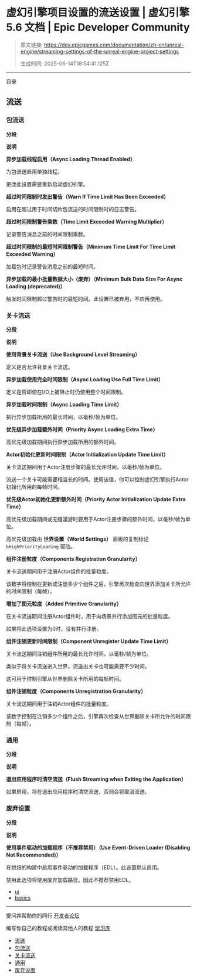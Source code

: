 # 虚幻引擎项目设置的流送设置 | 虚幻引擎 5.6 文档 | Epic Developer Community

> 原文链接: https://dev.epicgames.com/documentation/zh-cn/unreal-engine/streaming-settings-of-the-unreal-engine-project-settings
> 
> 生成时间: 2025-06-14T18:54:41.125Z

---

目录

## 流送

### 包流送

**分段**

**说明**

**异步加载线程启用（Async Loading Thread Enabled）**

为包流送启用单独线程。

更改此设置需要重新启动虚幻引擎。

**超过时间限制时发出警告（Warn If Time Limit Has Been Exceeded）**

启用在超过用于时间切片包流送的时间限制时的日志警告。

**超过时间限制警告乘数（Time Limit Exceeded Warning Multiplier）**

记录警告消息之前的时间限制乘数。

**超过时间限制的最短时间限制警告（Minimum Time Limit For Time Limit Exceeded Warning）**

加载包时记录警告消息之前的最短时间。

**异步加载的最小批量数据大小（废弃）（Minimum Bulk Data Size For Async Loading (deprecated)）**

触发时间限制超过警告时的最短时间。此设置已被弃用，不应再使用。

### 关卡流送

**分段**

**说明**

**使用背景关卡流送（Use Background Level Streaming）**

定义是否允许背景关卡流送。

**异步加载使用完全时间限制（Async Loading Use Full Time Limit）**

定义是否即使在I/O上被阻止时仍使用整个时间限制。

**异步加载时间限制（Async Loading Time Limit）**

执行异步加载所用的最长时间，以毫秒/帧为单位。

**优先级异步加载额外时间（Priority Async Loading Extra Time）**

高优先级加载期间执行异步加载所用的额外时间。

**Actor初始化更新时间限制（Actor Initialization Update Time Limit）**

关卡流送期间用于Actor注册步骤的最长允许时间，以毫秒/帧为单位。

流送一个关卡可能需要相当长的时间。使用该值，你可以控制虚幻引擎执行Actor初始化所用的每帧时间。

**优先级Actor初始化更新额外时间（Priority Actor Initialization Update Extra Time）**

高优先级加载期间或无缝漫游时要用于Actor注册步骤的额外时间，以毫秒/帧为单位。

高优先级加载由 **世界设置（World Settings）** 面板的复制标记 `bHighPriorityLoading` 驱动。

**组件注册粒度（Components Registration Granularity）**

关卡流送期间用于注册Actor组件的批量粒度。

该数字将控制在更新或注册多少个组件之后，引擎再次检查向世界添加关卡所允许的时间限制（每帧）。

**增加了图元粒度（Added Primitive Granularity）**

在关卡流送期间注册Actor组件时，用于向场景并行添加图元的批量粒度。

如果将此选项设置为0时，没有并行注册。

**组件注销更新时间限制（Component Unregister Update Time Limit）**

关卡流送期间注销组件所用的最长允许时间，以毫秒/帧为单位。

类似于将关卡流送进入世界，流送出关卡也可能需要不少时间。

这可用于控制引擎从世界删除关卡所用的每帧时间。

**组件注销粒度（Components Unregistration Granularity）**

关卡流送期间用于注销Actor组件的批量粒度。

该数字控制在注销多少个组件之后，引擎再次检查从世界删除关卡所允许的时间限制（每帧）。

### 通用

**分段**

**说明**

**退出应用程序时清空流送（Flush Streaming when Exiting the Application）**

如果启用，将在退出应用程序时清空流送，否则会将取消流送。

### 废弃设置

**分段**

**说明**

**使用事件驱动的加载程序（不推荐禁用）（Use Event-Driven Loader (Disabling Not Recommended)）**

在烘焙的构建中启用事件驱动的加载程序（EDL）。此设置默认启用。

禁用此选项将使用废弃加载路径。因此不推荐禁用EDL。

-   [ui](https://dev.epicgames.com/community/search?query=ui)
-   [basics](https://dev.epicgames.com/community/search?query=basics)

* * *

提问并帮助你的同行 [开发者论坛](https://forums.unrealengine.com/categories?tag=unreal-engine)

编写你自己的教程或阅读其他人的教程 [学习库](https://dev.epicgames.com/community/unreal-engine/learning)

-   [流送](/documentation/zh-cn/unreal-engine/streaming-settings-of-the-unreal-engine-project-settings#%E6%B5%81%E9%80%81)
-   [包流送](/documentation/zh-cn/unreal-engine/streaming-settings-of-the-unreal-engine-project-settings#%E5%8C%85%E6%B5%81%E9%80%81)
-   [关卡流送](/documentation/zh-cn/unreal-engine/streaming-settings-of-the-unreal-engine-project-settings#%E5%85%B3%E5%8D%A1%E6%B5%81%E9%80%81)
-   [通用](/documentation/zh-cn/unreal-engine/streaming-settings-of-the-unreal-engine-project-settings#%E9%80%9A%E7%94%A8)
-   [废弃设置](/documentation/zh-cn/unreal-engine/streaming-settings-of-the-unreal-engine-project-settings#%E5%BA%9F%E5%BC%83%E8%AE%BE%E7%BD%AE)